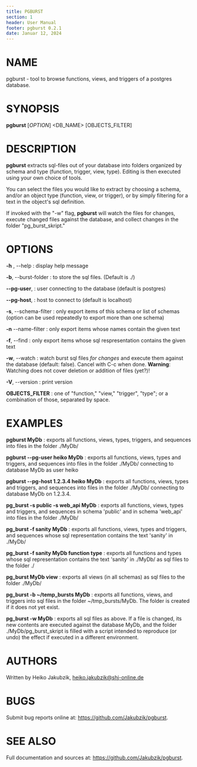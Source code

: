 ```yaml
---
title: PGBURST
section: 1
header: User Manual
footer: pgburst 0.2.1
date: Januar 12, 2024
---
```

# NAME

pgburst - tool to browse functions, views, and triggers of a postgres database.

# SYNOPSIS

**pgburst** [*OPTION*] <DB_NAME> [OBJECTS_FILTER]

# DESCRIPTION

**pgburst** extracts sql-files out of your database into folders organized by schema and type (function, trigger, view, type). Editing is then executed using your own choice of tools.

You can select the files you would like to extract by choosing a schema, and/or an object type (function, view, or trigger), or by simply filtering for a text in the object's sql definition.

If invoked with the "-w" flag, **pgburst** will watch the files for changes, execute changed files against the database, and collect changes in the folder "pg_burst_skript."

# OPTIONS

**-h** , --help
: display help message

**-b**, --burst-folder 
: to store the sql files. (Default is ./)

**--pg-user**, 
: user connecting to the database (default is postgres)

**--pg-host**, 
: host to connect to (default is localhost)

**-s**, --schema-filter 
: only export items of this schema or list of schemas (option can be used repeatedly to export more than one schema)

**-n** --name-filter
: only export items whose names contain the given text

**-f**, --find 
: only export items whose sql respresentation contains the given text

**-w**, --watch
: watch burst sql files *for changes* and execute them against the database (default: false). Cancel with C-c when done. **Warning**: Watching does not cover deletion or addition of files (yet?)!

**-V**, --version
: print version

**OBJECTS_FILTER**
: one of "function," "view," "trigger", "type"; or a combination of those, separated by space.

# EXAMPLES
**pgburst MyDb**
: exports all functions, views, types, triggers, and sequences into files in the folder ./MyDb/

**pgburst --pg-user heiko MyDb**
: exports all functions, views, types and triggers, and sequences into files in the folder ./MyDb/ connecting to database MyDb as user heiko

**pgburst --pg-host 1.2.3.4 heiko MyDb**
: exports all functions, views, types and triggers, and sequences into files in the folder ./MyDb/ connecting to database MyDb on 1.2.3.4.

**pg_burst -s public -s web_api MyDb**
: exports all functions, views, types and triggers, and sequences in schema 'public' and in schema 'web_api' into files in the folder ./MyDb/

**pg_burst -f sanity MyDb**
: exports all functions, views, types and triggers, and sequences whose sql representation contains the text 'sanity' in ./MyDb/

**pg_burst -f sanity MyDb function type**
: exports all functions and types whose sql representation contains the text 'sanity' in ./MyDb/ as sql files to the folder ./

**pg_burst MyDb view**
: exports all views (in all schemas) as sql files to the folder ./MyDb/

**pg_burst -b ~/temp_bursts MyDb**
: exports all functions, views, and triggers into sql files in the folder ~/tmp_bursts/MyDb. The folder is created if it does not yet exist.

**pg_burst -w MyDb**
: exports all sql files as above. If a file is changed, its new contents are executed against the database MyDb, and the folder ./MyDb/pg_burst_skript is filled with a script intended to reproduce (or undo) the effect if executed in a different environment.

# AUTHORS

Written by Heiko Jakubzik, <heiko.jakubzik@shj-online.de>

# BUGS

Submit bug reports online at: <https://github.com/Jakubzik/pgburst>.

# SEE ALSO

Full documentation and sources at: <https://github.com/Jakubzik/pgburst>.
